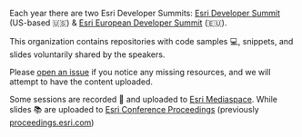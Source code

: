 Each year there are two Esri Developer Summits: [Esri Developer Summit](https://www.esri.com/en-us/about/events/devsummit/overview) (US-based 🇺🇸) & [Esri European Developer Summit](https://www.esri.com/en-us/about/events/devsummit-europe/) (🇪🇺).

This organization contains repositories with code samples 💻, snippets, and slides voluntarily shared by the speakers.

Please [open an issue](https://github.com/esridevsummit/.github/issues?q=is%3Aissue+is%3Aopen+sort%3Aupdated-desc) if you notice any missing resources, and we will attempt to have the content uploaded.

Some sessions are recorded 🎥 and uploaded to [Esri Mediaspace](https://mediaspace.esri.com/category/Esri+Developer+Summit/244321192). While slides 📚 are uploaded to [Esri Conference Proceedings](https://www.esri.com/en-us/about/events/index/proceedings) (previously [proceedings.esri.com](https://proceedings.esri.com/library/userconf/index.html))
